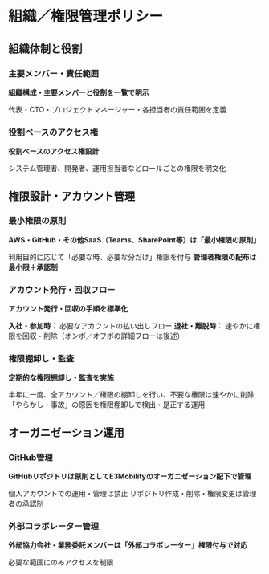# 組織／権限管理ポリシー

## 組織体制と役割
### 主要メンバー・責任範囲
**組織構成・主要メンバーと役割を一覧で明示**

代表・CTO・プロジェクトマネージャー・各担当者の責任範囲を定義

### 役割ベースのアクセス権
**役割ベースのアクセス権設計**

システム管理者、開発者、運用担当者などロールごとの権限を明文化

## 権限設計・アカウント管理
### 最小権限の原則
**AWS・GitHub・その他SaaS（Teams、SharePoint等）は「最小権限の原則」**

利用目的に応じて「必要な時、必要な分だけ」権限を付与
**管理者権限の配布は最小限＋承認制**

### アカウント発行・回収フロー
**アカウント発行・回収の手順を標準化**

**入社・参加時：** 必要なアカウントの払い出しフロー
**退社・離脱時：** 速やかに権限を回収・削除（オンボ／オフボの詳細フローは後述）

### 権限棚卸し・監査
**定期的な権限棚卸し・監査を実施**

半年に一度、全アカウント／権限の棚卸しを行い、不要な権限は速やかに削除
「やらかし・事故」の原因を権限棚卸しで検出・是正する運用

## オーガニゼーション運用
### GitHub管理
**GitHubリポジトリは原則としてE3Mobilityのオーガニゼーション配下で管理**

個人アカウントでの運用・管理は禁止
リポジトリ作成・削除・権限変更は管理者の承認制

### 外部コラボレーター管理
**外部協力会社・業務委託メンバーは「外部コラボレーター」権限付与で対応**

必要な範囲にのみアクセスを制限
